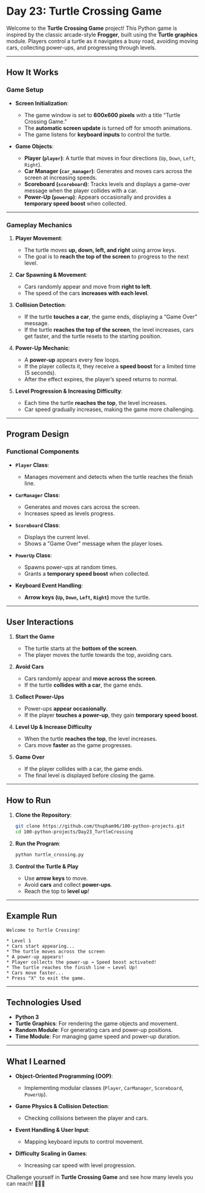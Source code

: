 # Day 23: Turtle Crossing Game  

Welcome to the **Turtle Crossing Game** project! This Python game is inspired by the classic arcade-style **Frogger**, built using the **Turtle graphics** module. Players control a turtle as it navigates a busy road, avoiding moving cars, collecting power-ups, and progressing through levels.  

---

## How It Works  

### Game Setup  

- **Screen Initialization**:  
  - The game window is set to **600x600 pixels** with a title “Turtle Crossing Game.”  
  - The **automatic screen update** is turned off for smooth animations.  
  - The game listens for **keyboard inputs** to control the turtle.  

- **Game Objects**:  
  - **Player (`player`)**: A turtle that moves in four directions (`Up`, `Down`, `Left`, `Right`).  
  - **Car Manager (`car_manager`)**: Generates and moves cars across the screen at increasing speeds.  
  - **Scoreboard (`scoreboard`)**: Tracks levels and displays a game-over message when the player collides with a car.  
  - **Power-Up (`powerup`)**: Appears occasionally and provides a **temporary speed boost** when collected.  

---

### Gameplay Mechanics  

1. **Player Movement**:  
   - The turtle moves **up, down, left, and right** using arrow keys.  
   - The goal is to **reach the top of the screen** to progress to the next level.  

2. **Car Spawning & Movement**:  
   - Cars randomly appear and move from **right to left**.  
   - The speed of the cars **increases with each level**.  

3. **Collision Detection**:  
   - If the turtle **touches a car**, the game ends, displaying a “Game Over” message.  
   - If the turtle **reaches the top of the screen**, the level increases, cars get faster, and the turtle resets to the starting position.  

4. **Power-Up Mechanic**:  
   - A **power-up** appears every few loops.  
   - If the player collects it, they receive a **speed boost** for a limited time (5 seconds).  
   - After the effect expires, the player’s speed returns to normal.  

5. **Level Progression & Increasing Difficulty**:  
   - Each time the turtle **reaches the top**, the level increases.  
   - Car speed gradually increases, making the game more challenging.  

---

## Program Design  

### Functional Components  

- **`Player` Class**:  
  - Manages movement and detects when the turtle reaches the finish line.  

- **`CarManager` Class**:  
  - Generates and moves cars across the screen.  
  - Increases speed as levels progress.  

- **`Scoreboard` Class**:  
  - Displays the current level.  
  - Shows a "Game Over" message when the player loses.  

- **`PowerUp` Class**:  
  - Spawns power-ups at random times.  
  - Grants a **temporary speed boost** when collected.  

- **Keyboard Event Handling**:  
  - **Arrow keys (`Up`, `Down`, `Left`, `Right`)** move the turtle.  

---

## User Interactions  

1. **Start the Game**  
   - The turtle starts at the **bottom of the screen**.  
   - The player moves the turtle towards the top, avoiding cars.  

2. **Avoid Cars**  
   - Cars randomly appear and **move across the screen**.  
   - If the turtle **collides with a car**, the game ends.  

3. **Collect Power-Ups**  
   - Power-ups **appear occasionally**.  
   - If the player **touches a power-up**, they gain **temporary speed boost**.  

4. **Level Up & Increase Difficulty**  
   - When the turtle **reaches the top**, the level increases.  
   - Cars move **faster** as the game progresses.  

5. **Game Over**  
   - If the player collides with a car, the game ends.  
   - The final level is displayed before closing the game.  

---

## How to Run  

1. **Clone the Repository**:  
   ```bash
   git clone https://github.com/thupham96/100-python-projects.git  
   cd 100-python-projects/Day23_TurtleCrossing
   ```  

2. **Run the Program**:  
   ```bash
   python turtle_crossing.py
   ```  

3. **Control the Turtle & Play**  
   - Use **arrow keys** to move.  
   - Avoid **cars** and collect **power-ups**.  
   - Reach the top to **level up**!  

---

## Example Run  

```plaintext
Welcome to Turtle Crossing!  

* Level 1  
* Cars start appearing...  
* The turtle moves across the screen  
* A power-up appears!  
* Player collects the power-up → Speed boost activated!  
* The turtle reaches the finish line → Level Up!  
* Cars move faster...  
* Press "X" to exit the game.  
```  

---

## Technologies Used  

- **Python 3**  
- **Turtle Graphics**: For rendering the game objects and movement.  
- **Random Module**: For generating cars and power-up positions.  
- **Time Module**: For managing game speed and power-up duration.  

---

## What I Learned  

- **Object-Oriented Programming (OOP)**:  
  - Implementing modular classes (`Player`, `CarManager`, `Scoreboard`, `PowerUp`).  

- **Game Physics & Collision Detection**:  
  - Checking collisions between the player and cars.  

- **Event Handling & User Input**:  
  - Mapping keyboard inputs to control movement.  

- **Difficulty Scaling in Games**:  
  - Increasing car speed with level progression.  

Challenge yourself in **Turtle Crossing Game** and see how many levels you can reach! 🐢🚗💨

